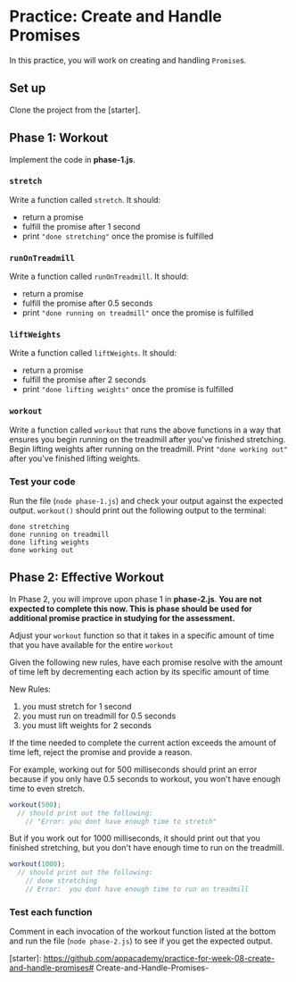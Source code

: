 # Practice: Create and Handle Promises

In this practice, you will work on creating and handling `Promise`s.

## Set up

Clone the project from the [starter].

## Phase 1: Workout

Implement the code in **phase-1.js**.

### `stretch`

Write a function called `stretch`. It should:

- return a promise
- fulfill the promise after 1 second
- print `"done stretching"` once the promise is fulfilled

### `runOnTreadmill`

Write a function called `runOnTreadmill`. It should:

- return a promise
- fulfill the promise after 0.5 seconds
- print `"done running on treadmill"` once the promise is fulfilled

### `liftWeights`

Write a function called `liftWeights`. It should:

- return a promise
- fulfill the promise after 2 seconds
- print `"done lifting weights"` once the promise is fulfilled

### `workout`

Write a function called `workout` that runs the above functions in a way
that ensures you begin running on the treadmill after you've finished
stretching. Begin lifting weights after running on the treadmill. Print
`"done working out"` after you've finished lifting weights.

### Test your code

Run the file (`node phase-1.js`) and check your output against the expected
output. `workout()` should print out the following output to the terminal:

```plaintext
done stretching
done running on treadmill
done lifting weights
done working out
```

## Phase 2: Effective Workout

In Phase 2, you will improve upon phase 1 in **phase-2.js**. **You are not
expected to complete this now. This is phase should be used for additional
promise practice in studying for the assessment.**

Adjust your `workout` function so that it takes in a specific amount of time
that you have available for the entire `workout`

Given the following new rules, have each promise resolve with the amount of time
left by decrementing each action by its specific amount of time

New Rules:

1. you must stretch for 1 second
2. you must run on treadmill for 0.5 seconds
3. you must lift weights for 2 seconds

If the time needed to complete the current action exceeds the amount of time
left, reject the promise and provide a reason.

For example, working out for 500 milliseconds should print an error because
if you only have 0.5 seconds to workout, you won't have enough time to even
stretch.

```js
workout(500);
  // should print out the following:
    // "Error: you dont have enough time to stretch"
```

But if you work out for 1000 milliseconds, it should print out that you finished
stretching, but you don't have enough time to run on the treadmill.

```js
workout(1000);
  // should print out the following:
    // done stretching
    // Error:  you dont have enough time to run on treadmill
```

### Test each function

Comment in each invocation of the workout function listed at the bottom
and run the file (`node phase-2.js`) to see if you get the expected output.

[starter]: https://github.com/appacademy/practice-for-week-08-create-and-handle-promises# Create-and-Handle-Promises-
